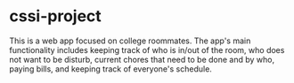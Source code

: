 # cssi-project

This is a web app focused on college roommates.  The app's main functionality includes keeping track of who is in/out of the room, who does not want to be disturb, current chores that need to be done and by who, paying bills, and keeping track of everyone's schedule.  
